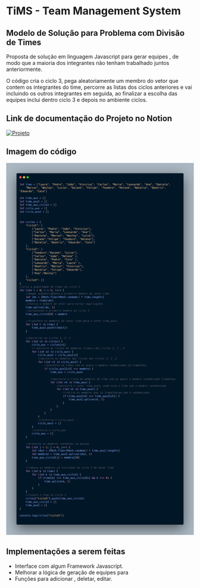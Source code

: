 # TiMS - Team Management System

## Modelo de Solução para Problema com Divisão de Times

Proposta de solução em linguagem Javascript para gerar equipes , de modo que a maioria dos integrantes não tenham trabalhado juntos anteriormente.

O código cria o ciclo 3, pega aleatoriamente um membro do vetor que contem os integrantes do time, percorre as listas dos ciclos anteriores e vai incluindo os outros integrantes em seguida, ao finalizar a escolha das equipes inclui dentro ciclo 3 e depois no ambiente ciclos.

## Link de documentação do Projeto no Notion

[![Projeto](https://img.shields.io/badge/Notion-000000?style=for-the-badge&logo=notion&logoColor=white)](https://www.notion.so/prisccafalcao/Team-Management-System-2bb2a9d9619f41fcb57a594a5b85023c)

## Imagem do código

![alt image](./img/gerarCiclo3.png)

## Implementações a serem feitas

- Interface com algum Framework Javascript.
- Melhorar a lógica de geração de equipes para
- Funções para adicionar , deletar, editar.
